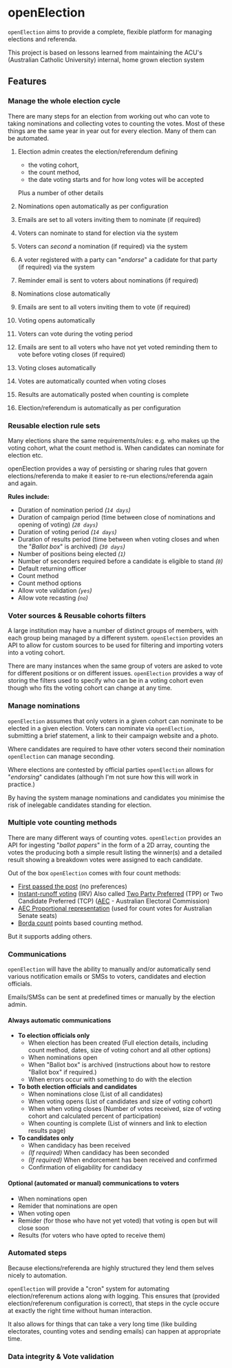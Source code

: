# openElection

`openElection` aims to provide a complete, flexible platform for managing elections and referenda.

This project is based on lessons learned from maintaining the ACU's (Australian Catholic University) internal, home grown election system

## Features

### Manage the whole election cycle

There are many steps for an election from working out who can vote to taking nominations and collecting votes to counting the votes. Most of these things are the same year in year out for every election. Many of them can be automated.

1. Election admin creates the election/referendum defining
   * the voting cohort,
   * the count method,
   * the date voting starts and for how long votes will be accepted
  
   Plus a number of other details

2. Nominations open automatically as per configuration

3. Emails are set to all voters inviting them to nominate (if required)

4. Voters can nominate to stand for election via the system

5. Voters can _second_ a nomination (if required) via the system

6. A voter registered with a party can "_endorse_" a cadidate for
   that party (if required) via the system

8. Reminder email is sent to voters about nominations (if required)

9. Nominations close automatically

10. Emails are sent to all voters inviting them to vote (if required)

11. Voting opens automatically

12. Voters can vote during the voting period

13. Emails are sent to all voters who have not yet voted reminding
    them to vote before voting closes (if required)

15. Voting closes automatically

16. Votes are automatically counted when voting closes

17. Results are automatically posted when counting is complete

18. Election/referendum is automatically as per configuration

### Reusable election rule sets

Many elections share the same requirements/rules: e.g. who makes up the voting cohort, what the count method is. When candidates can nominate for election etc.

openElection provides a way of persisting or sharing rules that govern elections/referenda to make it easier to re-run elections/referenda again and again.

__Rules include:__

* Duration of nomination period _(`14 days`)_
* Duration of campaign period (time between close of nominations and opening of voting) _(`28 days`)_
* Duration of voting period _(`14 days`)_
* Duration of results period (time between when voting closes and when the "_Ballot box_" is archived) _(`30 days`)_
* Number of positions being elected _(`1`)_
* Number of seconders required before a candidate is eligible to stand _(`0`)_
* Default returning officer
* Count method
* Count method options
* Allow vote validation _(`yes`)_
* Allow vote recasting _(`no`)_

### Voter sources & Reusable cohorts filters

A large institution may have a number of distinct groups of members, with each group being managed by a different system. `openElection` provides an API to allow for custom sources to be used for filtering and importing voters into a voting cohort.

There are many instances when the same group of voters are asked to vote for different positions or on different issues. `openElection` provides a way of storing the filters used to specify who can be in a voting cohort even though who fits the voting cohort can change at any time.

### Manage nominations

`openElection` assumes that only voters in a given cohort can nominate to be elected in a given election. Voters can nominate via `openElection`, submitting a brief statement, a link to their campaign website and a photo.

Where candidates are required to have other voters second their nomination `openElection` can manage seconding.

Where elections are contested by official parties `openElection` allows for "_endorsing_" candidates (although I'm not sure how this will work in practice.)

By having the system manage nominations and candidates you minimise the risk of inelegable candidates standing for election.

### Multiple vote counting methods

There are many different ways of counting votes. `openElection` provides an API for ingesting "_ballot papers_" in the form of a 2D array, counting the votes the producing both a simple result listing the winner(s) and a detailed result showing a breakdown votes were assigned to each candidate.

Out of the box `openElection` comes with four count methods:
* [First passed the post](https://en.wikipedia.org/wiki/First-past-the-post_voting) (no preferences)
* [Instant-runoff voting](https://en.wikipedia.org/wiki/Instant-runoff_voting) (IRV) Also called [Two Party Preferred](https://en.wikipedia.org/wiki/Two-party-preferred_vote) (TPP) or Two Candidate Preferred (TCP) ([AEC](https://www.aec.gov.au/voting/counting/hor_count.htm) - Australian Electoral Commission)
* [AEC Proportional representation](https://www.aec.gov.au/voting/counting/senate_count.htm) (used for count votes for Australian Senate seats)
* [Borda count](https://en.wikipedia.org/wiki/Borda_count) points based counting method.

But it supports adding others.

### Communications

`openElection` will have the ability to manually and/or automatically send various notification emails or SMSs to voters, candidates and election officials.

Emails/SMSs can be sent at predefined times or manually by the election admin.

#### Always automatic communications

* __To election officials only__
  * When election has been created (Full election details, including
    count method, dates, size of voting cohort and all other options)
  * When nominations open
  * When "Ballot box" is archived (instructions about how to restore
    "Ballot box" if required.)
  * When errors occur with something to do with the election
* __To both election officials and candidates__
  * When nominations close (List of all candidates)
  * When voting opens (List of candidates and size of voting cohort)
  * When when voting closes
    (Number of votes received, size of voting cohort and calculated
    percent of participation)
  * When counting is complete
    (List of winners and link to election results page)
* __To candidates only__
  * When candidacy has been received
  * _(If required)_ When candidacy has been seconded
  * _(If required)_ When endorcement has been received and confirmed
  * Confirmation of eligability for candidacy

#### Optional (automated or manual) communications to voters

* When nominations open
* Remider that nominations are open
* When voting open
* Remider (for those who have not yet voted) that voting is open but
  will close soon
* Results (for voters who have opted to receive them)

### Automated steps

Because elections/referenda are highly structured they lend them
selves nicely to automation.

`openElection` will provide a "cron" system for automating
election/referenum actions along with logging. This ensures that
(provided election/referenum configuration is correct), that steps
in the cycle occure at exactly the right time without human
interaction.

It also allows for things that can take a very long time (like
building electorates, counting votes and sending emails) can happen
at appropriate time.

### Data integrity & Vote validation

